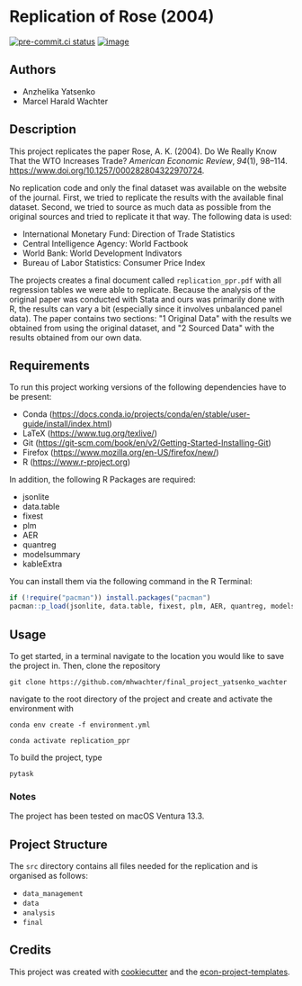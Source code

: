 # Replication of Rose (2004)

[![pre-commit.ci status](https://results.pre-commit.ci/badge/github/mhwachter/replication_ppr/main.svg)](https://results.pre-commit.ci/latest/github/mhwachter/replication_ppr/main)
[![image](https://img.shields.io/badge/code%20style-black-000000.svg)](https://github.com/psf/black)

## Authors

- Anzhelika Yatsenko
- Marcel Harald Wachter

## Description

This project replicates the paper Rose, A. K. (2004). Do We Really Know That the WTO
Increases Trade? *American Economic Review*, *94*(1), 98–114.
https://www.doi.org/10.1257/000282804322970724.

No replication code and only the final dataset was available on the website of the
journal. First, we tried to replicate the results with the available final dataset.
Second, we tried to source as much data as possible from the original sources and tried
to replicate it that way. The following data is used:

- International Monetary Fund: Direction of Trade Statistics
- Central Intelligence Agency: World Factbook
- World Bank: World Development Indivators
- Bureau of Labor Statistics: Consumer Price Index

The projects creates a final document called `replication_ppr.pdf` with all regression
tables we were able to replicate. Because the analysis of the original paper was
conducted with Stata and ours was primarily done with R, the results can vary a bit
(especially since it involves unbalanced panel data). The paper contains two sections:
"1 Original Data" with the results we obtained from using the original dataset, and "2
Sourced Data" with the results obtained from our own data.

## Requirements

To run this project working versions of the following dependencies have to be present:

- Conda (https://docs.conda.io/projects/conda/en/stable/user-guide/install/index.html)
- LaTeX (https://www.tug.org/texlive/)
- Git (https://git-scm.com/book/en/v2/Getting-Started-Installing-Git)
- Firefox (https://www.mozilla.org/en-US/firefox/new/)
- R (https://www.r-project.org)

In addition, the following R Packages are required:

- jsonlite
- data.table
- fixest
- plm
- AER
- quantreg
- modelsummary
- kableExtra

You can install them via the following command in the R Terminal:

```R
if (!require("pacman")) install.packages("pacman")
pacman::p_load(jsonlite, data.table, fixest, plm, AER, quantreg, modelsummary, kableExtra)
```

## Usage

To get started, in a terminal navigate to the location you would like to save the
project in. Then, clone the repository

```console
git clone https://github.com/mhwachter/final_project_yatsenko_wachter
```

navigate to the root directory of the project and create and activate the environment
with

```console
conda env create -f environment.yml
```

```console
conda activate replication_ppr
```

To build the project, type

```console
pytask
```

### Notes

The project has been tested on macOS Ventura 13.3.

## Project Structure

The `src` directory contains all files needed for the replication and is organised as
follows:

- `data_management`
- `data`
- `analysis`
- `final`

## Credits

This project was created with [cookiecutter](https://github.com/audreyr/cookiecutter)
and the
[econ-project-templates](https://github.com/OpenSourceEconomics/econ-project-templates).
